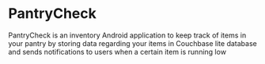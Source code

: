 # PantryCheck

PantryCheck is an inventory Android application to keep track of items in your pantry by storing data regarding your items in Couchbase lite database and sends notifications to users when a certain item is running low
